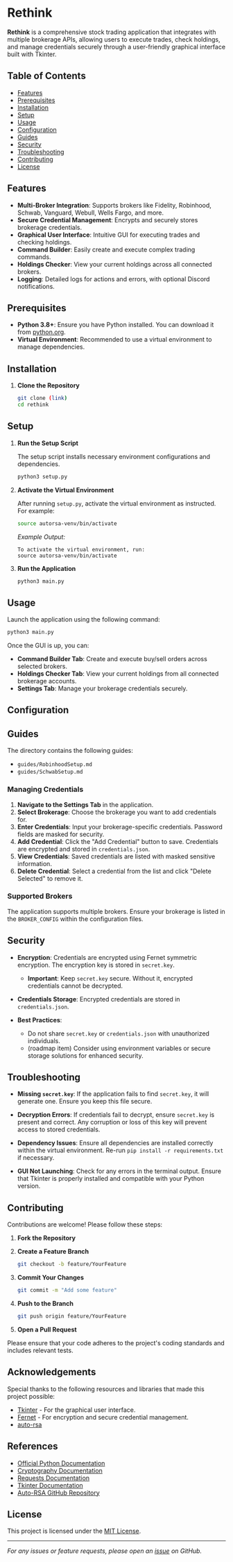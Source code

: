 # Rethink

**Rethink** is a comprehensive stock trading application that integrates with multiple brokerage APIs, allowing users to execute trades, check holdings, and manage credentials securely through a user-friendly graphical interface built with Tkinter.

## Table of Contents

- [Features](#features)
- [Prerequisites](#prerequisites)
- [Installation](#installation)
- [Setup](#setup)
- [Usage](#usage)
- [Configuration](#configuration)
- [Guides](#guides)
- [Security](#security)
- [Troubleshooting](#troubleshooting)
- [Contributing](#contributing)
- [License](#license)

## Features

- **Multi-Broker Integration**: Supports brokers like Fidelity, Robinhood, Schwab, Vanguard, Webull, Wells Fargo, and more.
- **Secure Credential Management**: Encrypts and securely stores brokerage credentials.
- **Graphical User Interface**: Intuitive GUI for executing trades and checking holdings.
- **Command Builder**: Easily create and execute complex trading commands.
- **Holdings Checker**: View your current holdings across all connected brokers.
- **Logging**: Detailed logs for actions and errors, with optional Discord notifications.

## Prerequisites

- **Python 3.8+**: Ensure you have Python installed. You can download it from [python.org](https://www.python.org/downloads/).
- **Virtual Environment**: Recommended to use a virtual environment to manage dependencies.

## Installation

1. **Clone the Repository**

   ```bash
   git clone (link)
   cd rethink
   ```

## Setup

1. **Run the Setup Script**

   The setup script installs necessary environment configurations and dependencies.

   ```bash
   python3 setup.py
   ```

2. **Activate the Virtual Environment**

   After running `setup.py`, activate the virtual environment as instructed. For example:

   ```bash
   source autorsa-venv/bin/activate
   ```

   *Example Output:*

   ```
   To activate the virtual environment, run:
   source autorsa-venv/bin/activate
   ```

3. **Run the Application**

   ```bash
   python3 main.py
   ```

## Usage

Launch the application using the following command:

```bash
python3 main.py
```

Once the GUI is up, you can:

- **Command Builder Tab**: Create and execute buy/sell orders across selected brokers.
- **Holdings Checker Tab**: View your current holdings from all connected brokerage accounts.
- **Settings Tab**: Manage your brokerage credentials securely.

## Configuration

## Guides
   The directory contains the following guides:

   - `guides/RobinhoodSetup.md`
   - `guides/SchwabSetup.md`


### Managing Credentials

1. **Navigate to the Settings Tab** in the application.
2. **Select Brokerage**: Choose the brokerage you want to add credentials for.
3. **Enter Credentials**: Input your brokerage-specific credentials. Password fields are masked for security.
4. **Add Credential**: Click the "Add Credential" button to save. Credentials are encrypted and stored in `credentials.json`.
5. **View Credentials**: Saved credentials are listed with masked sensitive information.
6. **Delete Credential**: Select a credential from the list and click "Delete Selected" to remove it.

### Supported Brokers

The application supports multiple brokers. Ensure your brokerage is listed in the `BROKER_CONFIG` within the configuration files.

## Security

- **Encryption**: Credentials are encrypted using Fernet symmetric encryption. The encryption key is stored in `secret.key`.
  
  - **Important**: Keep `secret.key` secure. Without it, encrypted credentials cannot be decrypted.
  
- **Credentials Storage**: Encrypted credentials are stored in `credentials.json`.
  
- **Best Practices**:
  
  - Do not share `secret.key` or `credentials.json` with unauthorized individuals.
  - (roadmap item) Consider using environment variables or secure storage solutions for enhanced security.
  
## Troubleshooting

- **Missing `secret.key`**: If the application fails to find `secret.key`, it will generate one. Ensure you keep this file secure.
  
- **Decryption Errors**: If credentials fail to decrypt, ensure `secret.key` is present and correct. Any corruption or loss of this key will prevent access to stored credentials.
  
- **Dependency Issues**: Ensure all dependencies are installed correctly within the virtual environment. Re-run `pip install -r requirements.txt` if necessary.
  
- **GUI Not Launching**: Check for any errors in the terminal output. Ensure that Tkinter is properly installed and compatible with your Python version.

## Contributing

Contributions are welcome! Please follow these steps:

1. **Fork the Repository**
2. **Create a Feature Branch**

   ```bash
   git checkout -b feature/YourFeature
   ```

3. **Commit Your Changes**

   ```bash
   git commit -m "Add some feature"
   ```

4. **Push to the Branch**

   ```bash
   git push origin feature/YourFeature
   ```

5. **Open a Pull Request**

Please ensure that your code adheres to the project's coding standards and includes relevant tests.

## Acknowledgements

Special thanks to the following resources and libraries that made this project possible:

- [Tkinter](https://docs.python.org/3/library/tkinter.html) - For the graphical user interface.
- [Fernet](https://cryptography.io/en/latest/fernet/) - For encryption and secure credential management.
- [auto-rsa](https://github.com/NelsonDane/auto-rsa)

## References

- [Official Python Documentation](https://docs.python.org/3/)
- [Cryptography Documentation](https://cryptography.io/en/latest/)
- [Requests Documentation](https://docs.python-requests.org/en/latest/)
- [Tkinter Documentation](https://docs.python.org/3/library/tkinter.html)
- [Auto-RSA GitHub Repository](https://github.com/NelsonDane/auto-rsa)

## License

This project is licensed under the [MIT License](LICENSE).

---

*For any issues or feature requests, please open an [issue](link) on GitHub.*